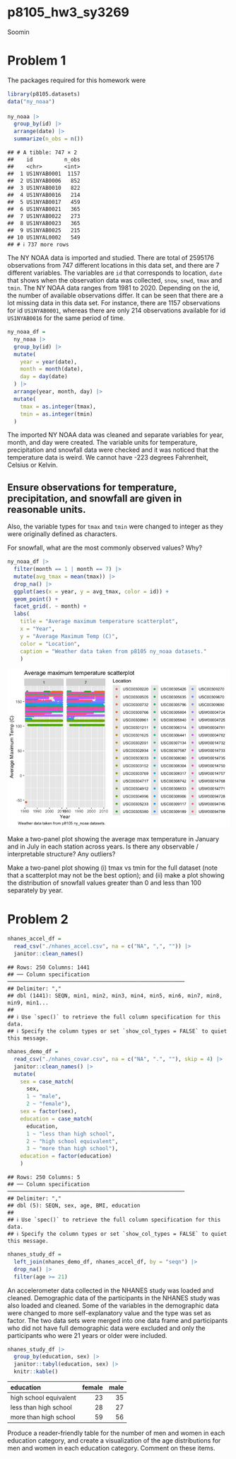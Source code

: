 p8105_hw3_sy3269
================
Soomin

# Problem 1

The packages required for this homework were

``` r
library(p8105.datasets)
data("ny_noaa") 

ny_noaa |>
  group_by(id) |>
  arrange(date) |>
  summarize(n_obs = n())
```

    ## # A tibble: 747 × 2
    ##    id          n_obs
    ##    <chr>       <int>
    ##  1 US1NYAB0001  1157
    ##  2 US1NYAB0006   852
    ##  3 US1NYAB0010   822
    ##  4 US1NYAB0016   214
    ##  5 US1NYAB0017   459
    ##  6 US1NYAB0021   365
    ##  7 US1NYAB0022   273
    ##  8 US1NYAB0023   365
    ##  9 US1NYAB0025   215
    ## 10 US1NYAL0002   549
    ## # ℹ 737 more rows

The NY NOAA data is imported and studied. There are total of 2595176
observations from 747 different locations in this data set, and there
are 7 different variables. The variables are `id` that corresponds to
location, `date` that shows when the observation data was collected,
`snow`, `snwd`, `tmax` and `tmin`. The NY NOAA data ranges from 1981 to
2020. Depending on the id, the number of available observations differ.
It can be seen that there are a lot missing data in this data set. For
instance, there are 1157 observations for id `US1NYAB0001`, whereas
there are only 214 observations available for id `US1NYAB0016` for the
same period of time.

``` r
ny_noaa_df = 
  ny_noaa |> 
  group_by(id) |>
  mutate(
    year = year(date), 
    month = month(date), 
    day = day(date)
  ) |>
  arrange(year, month, day) |>
  mutate(
    tmax = as.integer(tmax), 
    tmin = as.integer(tmin)
  )
```

The imported NY NOAA data was cleaned and separate variables for year,
month, and day were created. The variable units for temperature,
precipitation and snowfall data were checked and it was noticed that the
temperature data is weird. We cannot have -223 degrees Fahrenheit,
Celsius or Kelvin.

## Ensure observations for temperature, precipitation, and snowfall are given in reasonable units.

Also, the variable types for `tmax` and `tmin` were changed to integer
as they were originally defined as characters.

For snowfall, what are the most commonly observed values? Why?

``` r
ny_noaa_df |>
  filter(month == 1 | month == 7) |>
  mutate(avg_tmax = mean(tmax)) |>
  drop_na() |>
  ggplot(aes(x = year, y = avg_tmax, color = id)) + 
  geom_point() +
  facet_grid(. ~ month) +
  labs(
    title = "Average maximum temperature scatterplot",
    x = "Year",
    y = "Average Maximum Temp (C)",
    color = "Location",
    caption = "Weather data taken from p8105 ny_noaa datasets."
    )
```

![](p8105_hw3_sy3269_files/figure-gfm/unnamed-chunk-1-1.png)<!-- -->

Make a two-panel plot showing the average max temperature in January and
in July in each station across years. Is there any observable /
interpretable structure? Any outliers?

Make a two-panel plot showing (i) tmax vs tmin for the full dataset
(note that a scatterplot may not be the best option); and (ii) make a
plot showing the distribution of snowfall values greater than 0 and less
than 100 separately by year.

# Problem 2

``` r
nhanes_accel_df = 
  read_csv("./nhanes_accel.csv", na = c("NA", ",", "")) |>
  janitor::clean_names()
```

    ## Rows: 250 Columns: 1441
    ## ── Column specification ────────────────────────────────────────────────────────
    ## Delimiter: ","
    ## dbl (1441): SEQN, min1, min2, min3, min4, min5, min6, min7, min8, min9, min1...
    ## 
    ## ℹ Use `spec()` to retrieve the full column specification for this data.
    ## ℹ Specify the column types or set `show_col_types = FALSE` to quiet this message.

``` r
nhanes_demo_df = 
  read_csv("./nhanes_covar.csv", na = c("NA", ".", ""), skip = 4) |>
  janitor::clean_names() |> 
  mutate(
    sex = case_match(
      sex, 
      1 ~ "male", 
      2 ~ "female"), 
    sex = factor(sex),
    education = case_match(
      education, 
      1 ~ "less than high school", 
      2 ~ "high school equivalent", 
      3 ~ "more than high school"),
    education = factor(education)
    ) 
```

    ## Rows: 250 Columns: 5
    ## ── Column specification ────────────────────────────────────────────────────────
    ## Delimiter: ","
    ## dbl (5): SEQN, sex, age, BMI, education
    ## 
    ## ℹ Use `spec()` to retrieve the full column specification for this data.
    ## ℹ Specify the column types or set `show_col_types = FALSE` to quiet this message.

``` r
nhanes_study_df = 
  left_join(nhanes_demo_df, nhanes_accel_df, by = "seqn") |>
  drop_na() |>
  filter(age >= 21)
```

An accelerometer data collected in the NHANES study was loaded and
cleaned. Demographic data of the participants in the NHANES study was
also loaded and cleaned. Some of the variables in the demographic data
were changed to more self-explanatory value and the type was set as
factor. The two data sets were merged into one data frame and
participants who did not have full demographic data were excluded and
only the participants who were 21 years or older were included.

``` r
nhanes_study_df |>
  group_by(education, sex) |>
  janitor::tabyl(education, sex) |>
  knitr::kable()
```

| education              | female | male |
|:-----------------------|-------:|-----:|
| high school equivalent |     23 |   35 |
| less than high school  |     28 |   27 |
| more than high school  |     59 |   56 |

Produce a reader-friendly table for the number of men and women in each
education category, and create a visualization of the age distributions
for men and women in each education category. Comment on these items.
